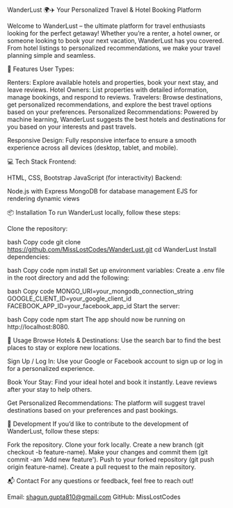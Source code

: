 WanderLust 🌍✈️
Your Personalized Travel & Hotel Booking Platform

Welcome to WanderLust – the ultimate platform for travel enthusiasts looking for the perfect getaway! Whether you’re a renter, a hotel owner, or someone looking to book your next vacation, WanderLust has you covered. From hotel listings to personalized recommendations, we make your travel planning simple and seamless.

🚀 Features
User Types:

Renters: Explore available hotels and properties, book your next stay, and leave reviews.
Hotel Owners: List properties with detailed information, manage bookings, and respond to reviews.
Travelers: Browse destinations, get personalized recommendations, and explore the best travel options based on your preferences.
Personalized Recommendations: Powered by machine learning, WanderLust suggests the best hotels and destinations for you based on your interests and past travels.



Responsive Design: Fully responsive interface to ensure a smooth experience across all devices (desktop, tablet, and mobile).

💻 Tech Stack
Frontend:

HTML, CSS, Bootstrap
JavaScript (for interactivity)
Backend:

Node.js with Express
MongoDB for database management
EJS for rendering dynamic views

📦 Installation
To run WanderLust locally, follow these steps:

Clone the repository:

bash
Copy code
git clone https://github.com/MissLostCodes/WanderLust.git
cd WanderLust
Install dependencies:

bash
Copy code
npm install
Set up environment variables:
Create a .env file in the root directory and add the following:

bash
Copy code
MONGO_URI=your_mongodb_connection_string
GOOGLE_CLIENT_ID=your_google_client_id
FACEBOOK_APP_ID=your_facebook_app_id
Start the server:

bash
Copy code
npm start
The app should now be running on http://localhost:8080.

📱 Usage
Browse Hotels & Destinations:
Use the search bar to find the best places to stay or explore new locations.

Sign Up / Log In:
Use your Google or Facebook account to sign up or log in for a personalized experience.

Book Your Stay:
Find your ideal hotel and book it instantly. Leave reviews after your stay to help others.

Get Personalized Recommendations:
The platform will suggest travel destinations based on your preferences and past bookings.

🔧 Development
If you’d like to contribute to the development of WanderLust, follow these steps:

Fork the repository.
Clone your fork locally.
Create a new branch (git checkout -b feature-name).
Make your changes and commit them (git commit -am 'Add new feature').
Push to your forked repository (git push origin feature-name).
Create a pull request to the main repository.


📬 Contact
For any questions or feedback, feel free to reach out!

Email: shagun.gupta810@gmail.com
GitHub: MissLostCodes
